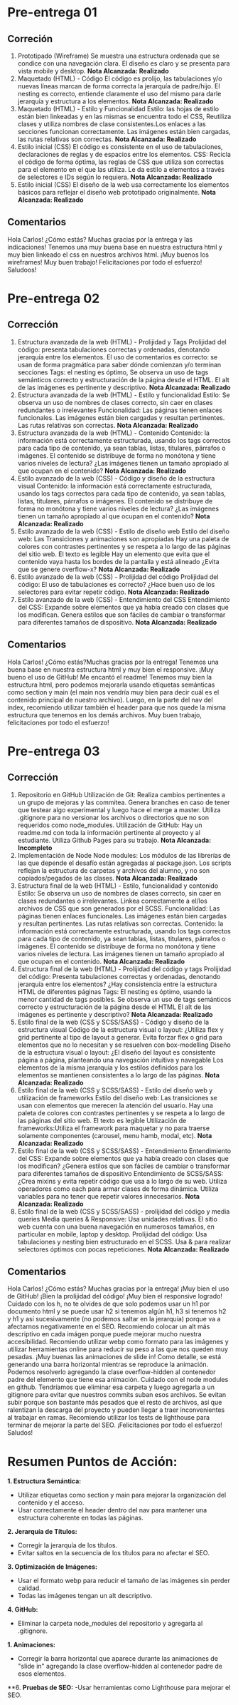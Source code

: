 # Pre-entrega 01

## Correción

1. Prototipado (Wireframe)
Se muestra una estructura ordenada que se condice con una navegación clara. El diseño es claro y se presenta para vista mobile y desktop.
**Nota Alcanzada: Realizado**
2. Maquetado (HTML) - Código
El código es prolijo, las tabulaciones y/o nuevas líneas marcan de forma correcta la jerarquía de padre/hijo. El nesting es correcto, entiende claramente el uso del mismo para darle jerarquía y estructura a los elementos.
**Nota Alcanzada: Realizado**
3. Maquetado (HTML) - Estilo y Funcionalidad
Estilo: las hojas de estilo están bien linkeadas y en las mismas se encuentra todo el CSS, Reutiliza clases y utiliza nombres de clase consistentes.Los enlaces a las secciones funcionan correctamente. Las imágenes están bien cargadas, las rutas relativas son correctas.
**Nota Alcanzada: Realizado**
4. Estilo inicial (CSS)
El código es consistente en el uso de tabulaciones, declaraciones de reglas y de espacios entre los elementos. CSS: Recicla el código de forma óptima, las reglas de CSS que utiliza son correctas para el elemento en el que las utiliza. Le da estilo a elementos a través de selectores e IDs según lo requiera.
**Nota Alcanzada: Realizado**
5. Estilo inicial (CSS)
El diseño de la web usa correctamente los elementos básicos para reflejar el diseño web prototipado originalmente.
**Nota Alcanzada: Realizado**


## Comentarios

Hola Carlos! ¿Cómo estás?
Muchas gracias por la entrega y las indicaciones!
Tenemos una muy buena base en nuestra estructura html y muy bien linkeado el css en nuestros archivos html. ¡Muy buenos los wireframes!
Muy buen trabajo! Felicitaciones por todo el esfuerzo!
Saludoos!

# Pre-entrega 02

## Corrección
1. Estructura avanzada de la web (HTML) - Prolijidad y Tags
Prolijidad del código: presenta tabulaciones correctas y ordenadas, denotando jerarquía entre los elementos. El uso de comentarios es correcto: se usan de forma pragmática para saber dónde comienzan y/o terminan secciones Tags: el nesting es óptimo, Se observa un uso de tags semánticos correcto y estructuración de la página desde el HTML. El alt de las imágenes es pertinente y descriptivo.
**Nota Alcanzada: Realizado**
2. Estructura avanzada de la web (HTML) - Estilo y funcionalidad
Estilo: Se observa un uso de nombres de clases correcto, sin caer en clases redundantes o irrelevantes Funcionalidad: Las páginas tienen enlaces funcionales. Las imágenes están bien cargadas y resultan pertinentes. Las rutas relativas son correctas.
**Nota Alcanzada: Realizado**
3. Estructura avanzada de la web (HTML) - Contenido
Contenido: la información está correctamente estructurada, usando los tags correctos para cada tipo de contenido, ya sean tablas, listas, titulares, párrafos o imágenes. El contenido se distribuye de forma no monótona y tiene varios niveles de lectura? ¿Las imágenes tienen un tamaño apropiado al que ocupan en el contenido?
**Nota Alcanzada: Realizado**
4. Estilo avanzado de la web (CSS) - Código y diseño de la estructura visual
Contenido: la información está correctamente estructurada, usando los tags correctos para cada tipo de contenido, ya sean tablas, listas, titulares, párrafos o imágenes. El contenido se distribuye de forma no monótona y tiene varios niveles de lectura? ¿Las imágenes tienen un tamaño apropiado al que ocupan en el contenido?
**Nota Alcanzada: Realizado**
5. Estilo avanzado de la web (CSS) - Estilo de diseño web
Estilo del diseño web: Las Transiciones y animaciones son apropiadas Hay una paleta de colores con contrastes pertinentes y se respeta a lo largo de las páginas del sitio web. El texto es legible Hay un elemento que evita que el contenido vaya hasta los bordes de la pantalla y está alineado ¿Evita que se genere overflow-x?
**Nota Alcanzada: Realizado**
6. Estilo avanzado de la web (CSS) - Prolijidad del código
Prolijidad del código: El uso de tabulaciones es correcto? ¿Hace buen uso de los selectores para evitar repetir código.
**Nota Alcanzada: Realizado**
7. Estilo avanzado de la web (CSS) - Entendimiento del CSS
Entendimiento del CSS: Expande sobre elementos que ya había creado con clases que los modifican. Genera estilos que son fáciles de cambiar o transformar para diferentes tamaños de dispositivo.
**Nota Alcanzada: Realizado**

## Comentarios

Hola Carlos! ¿Cómo estás?Muchas gracias por la entrega!
Tenemos una buena base en nuestra estructura html y muy bien el responsive. ¡Muy bueno el uso de GitHub! Me encantó el readme!
Tenemos muy bien la estructura html, pero podemos mejorarla usando etiquetas semánticas como section y main (el main nos vendría muy bien para decir cuál es el contenido principal de nuestro archivo). Luego, en la parte del nav del index, recomiendo utilizar también el header para que nos quede la misma estructura que tenemos en los demás archivos.
Muy buen trabajo, felicitaciones por todo el esfuerzo!




# Pre-entrega 03


## Corrección

1. Repositorio en GitHub
Utilización de Git: Realiza cambios pertinentes a un grupo de mejoras y las commitea. Genera branches en caso de tener que testear algo experimental y luego hace el merge a master. Utiliza .gitignore para no versionar los archivos o directorios que no son requeridos como node_modules. Utilización de GitHub: Hay un readme.md con toda la información pertinente al proyecto y al estudiante. Utiliza Github Pages para su trabajo.
**Nota Alcanzada: Incompleto**
2. Implementación de Node
Node modules: Los módulos de las librerías de las que depende el desafío están agregadas al package.json. Los scripts reflejan la estructura de carpetas y archivos del alumno, y no son copiados/pegados de las clases.
**Nota Alcanzada: Realizado**
3. Estructura final de la web (HTML) - Estilo, funcionalidad y contenido
Estilo: Se observa un uso de nombres de clases correcto, sin caer en clases redundantes o irrelevantes. Linkea correctamente a el/los archivos de CSS que son generados por el SCSS. Funcionalidad: Las páginas tienen enlaces funcionales. Las imágenes están bien cargadas y resultan pertinentes. Las rutas relativas son correctas. Contenido: la información está correctamente estructurada, usando los tags correctos para cada tipo de contenido, ya sean tablas, listas, titulares, párrafos o imágenes. El contenido se distribuye de forma no monótona y tiene varios niveles de lectura. Las imágenes tienen un tamaño apropiado al que ocupan en el contenido.
**Nota Alcanzada: Realizado**
4. Estructura final de la web (HTML) - Prolijidad del código y tags
Prolijidad del código: Presenta tabulaciones correctas y ordenadas, denotando jerarquía entre los elementos? ¿Hay consistencia entre la estructura HTML de diferentes páginas Tags: El nesting es óptimo, usando la menor cantidad de tags posibles. Se observa un uso de tags semánticos correcto y estructuración de la página desde el HTML El alt de las imágenes es pertinente y descriptivo?
**Nota Alcanzada: Realizado**
5. Estilo final de la web (CSS y SCSS/SASS) - Código y diseño de la estructura visual
Código de la estructura visual o layout: ¿Utiliza flex y grid pertinente al tipo de layout a generar. Evita forzar flex o grid para elementos que no lo necesitan y se resuelven con box-modelling Diseño de la estructura visual o layout: ¿El diseño del layout es consistente página a página, planteando una navegación intuitiva y navegable Los elementos de la misma jerarquía y los estilos definidos para los elementos se mantienen consistentes a lo largo de las páginas.
**Nota Alcanzada: Realizado**
6. Estilo final de la web (CSS y SCSS/SASS) - Estilo del diseño web y utilización de frameworks
Estilo del diseño web: Las transiciones se usan con elementos que merecen la atención del usuario. Hay una paleta de colores con contrastes pertinentes y se respeta a lo largo de las páginas del sitio web. El texto es legible Utilización de frameworks:Utiliza el framework para maquetar y no para traerse solamente componentes (carousel, menu hamb, modal, etc).
**Nota Alcanzada: Realizado**
7. Estilo final de la web (CSS y SCSS/SASS) - Entendimiento
Entendimiento del CSS: Expande sobre elementos que ya había creado con clases que los modifican? ¿Genera estilos que son fáciles de cambiar o transformar para diferentes tamaños de dispositivo Entendimiento de SCSS/SASS: ¿Crea mixins y evita repetir código que usa a lo largo de su web. Utiliza operadores como each para armar clases de forma dinámica. Utiliza variables para no tener que repetir valores innecesarios.
**Nota Alcanzada: Realizado**
8. Estilo final de la web (CSS y SCSS/SASS) - prolijidad del código y media queries
Media queries & Responsive: Usa unidades relativas. El sitio web cuenta con una buena navegación en numerosos tamaños, en particular en mobile, laptop y desktop. Prolijidad del código: Usa tabulaciones y nesting bien estructurado en el SCSS. Usa & para realizar selectores óptimos con pocas repeticiones.
**Nota Alcanzada: Realizado**

## Comentarios

Hola Carlos! ¿Cómo estás?
Muchas gracias por la entrega!
¡Muy bien el uso de GitHub! ¡Bien la prolijidad del código!
¡Muy bien el responsive logrado!
Cuidado con los h, no te olvides de que solo podemos usar un h1 por documento html y se puede usar h2 si tenemos algún h1, h3 si tenemos h2 y h1 y así sucesivamente (no podemos saltar en la jerarquía) porque va a afectarnos negativamente en el SEO.
Recomiendo colocar un alt más descriptivo en cada imágen porque puede mejorar mucho nuestra accesibilidad.
Recomiendo utilizar webp como formato para las imágenes y utilizar herramientas online para reducir su peso a las que nos queden muy pesadas.
¡Muy buenas las animaciones de slide in! Como detalle, se está generando una barra horizontal mientras se reproduce la animación. Podemos resolverlo agregando la clase overflow-hidden al contenedor padre del elemento que tiene esa animación.
Cuidado con el node modules en github. Tendríamos que eliminar esa carpeta y luego agregarla a un gitignore para evitar que nuestros commits suban esos archivos. Se evitan subir porque son bastante más pesados que el resto de archivos, así que ralentizan la descarga del proyecto y pueden llegar a traer inconvenientes al trabajar en ramas.
Recomiendo utilizar los tests de lighthouse para terminar de mejorar la parte del SEO.
¡Felicitaciones por todo el esfuerzo! Saludos!

# Resumen Puntos de Acción:

**1. Estructura Semántica:**
- Utilizar etiquetas como section y main para mejorar la organización del contenido y el acceso.
- Usar correctamente el header dentro del nav para mantener una estructura coherente en todas las páginas.

**2. Jerarquía de Títulos:**
- Corregir la jerarquía de los títulos.
- Evitar saltos en la secuencia de los títulos para no afectar el SEO.

**3. Optimización de Imágenes:**
- Usar el formato webp para reducir el tamaño de las imágenes sin perder calidad.
- Todas las imágenes tengan un alt descriptivo.

**4. GitHub:**
- Eliminar la carpeta node_modules del repositorio y agregarla al .gitignore.

**1. Animaciones:**
- Corregir la barra horizontal que aparece durante las animaciones de "slide in" agregando la clase overflow-hidden al contenedor padre de esos elementos.

**6. **Pruebas de SEO:**
-Usar herramientas como Lighthouse para mejorar el SEO.